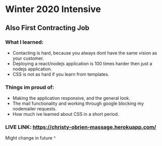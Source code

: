# Winter 2020 Intensive
## Also First Contracting Job

### What I learned:
<ul>
    <li>Contacting is hard, because you always dont have the same vision as your customer.</li>
    <li>Deploying a react/nodejs application is 100 times harder then just a nodejs application.</li>
    <li>CSS is not as hard if you learn from templates.</li>
</ul>

### Things im proud of:
<ul>
    <li>Making the application responsive, and the general look.</li>
    <li>The mail functionality and working through google blocking my nodemailer requests.</li>
    <li>How much ive learned about CSS in a short period.</li>
</ul>

### LIVE LINK: https://christy-obrien-massage.herokuapp.com/
<p>Might change in future  ^</p>
